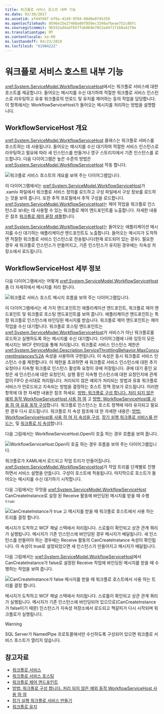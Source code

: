```yaml
---
title: 워크플로 서비스 호스트 내부 기능
ms.date: 03/30/2017
ms.assetid: af44596f-bf6a-4149-9f04-08d8e8f45250
ms.openlocfilehash: 0596e15e27460a08f859ec3398afbeae752c86fc
ms.sourcegitcommit: 9b552addadfb57fab0b9e7852ed4f1f1b8a42f8e
ms.translationtype: MT
ms.contentlocale: ko-KR
ms.lasthandoff: 04/23/2019
ms.locfileid: "61984222"
---
```

# <a name="workflow-service-host-internals"></a>워크플로 서비스 호스트 내부 기능
<xref:System.ServiceModel.WorkflowServiceHost>에서는 워크플로 서비스에 대한 호스트를 제공합니다. 들어오는 메시지를 수신 대기하여 적절한 워크플로 서비스 인스턴스로 라우팅하고 유휴 워크플로의 언로드 및 유지를 제어하는 등의 작업을 담당합니다. 이 항목에서는 WorkflowServiceHost가 들어오는 메시지를 처리하는 방법을 설명합니다.  
  
## <a name="workflowservicehost-overview"></a>WorkflowServiceHost 개요  

<xref:System.ServiceModel.WorkflowServiceHost> 클래스는 워크플로 서비스를 호스트하는 데 사용됩니다. 들어오는 메시지를 수신 대기하여 적절한 서비스 인스턴스로 라우팅하고 필요에 따라 새 인스턴스를 만들거나 영구 스토리지에서 기존 인스턴스를 로드합니다. 다음 다이어그램은 높은 수준의 방법은 <xref:System.ServiceModel.WorkflowServiceHost> 작동 합니다. 
  
 ![워크플로 서비스 호스트의 개요를 보여 주는 다이어그램입니다.](./media/workflow-service-host-internals/workflow-service-host-high-level-overview.gif)  
  
 이 다이어그램에서는 <xref:System.ServiceModel.WorkflowServiceHost>가 .xamlx 파일에서 워크플로 서비스 정의를 로드하고 구성 파일에서 구성 정보를 로드하는 것을 보여 줍니다. 또한 추적 프로필에서 추적 구성을 로드합니다. <xref:System.ServiceModel.WorkflowServiceHost>는 제어 작업을 워크플로 인스턴스로 보내는 데 사용할 수 있는 워크플로 제어 엔드포인트를 노출합니다.  자세한 내용은 참조 [워크플로 제어 끝점 샘플](../../../../docs/framework/wcf/feature-details/workflow-control-endpoint.md)합니다.  
  
 <xref:System.ServiceModel.WorkflowServiceHost>는 들어오는 애플리케이션 메시지를 수신 대기하는 애플리케이션 엔드포인트도 노출합니다. 들어오는 메시지가 도착하면 적절한 워크플로 서비스 인스턴스로 전송됩니다(현재 로드되어 있는 경우). 필요한 경우 새 워크플로 인스턴스가 만들어지고, 기존 인스턴스가 유지된 경우에는 지속성 저장소에서 로드됩니다.  
  
## <a name="workflowservicehost-details"></a>WorkflowServiceHost 세부 정보  
 다음 다이어그램에서는 어떻게 <xref:System.ServiceModel.WorkflowServiceHost> 좀 더 자세히에서 메시지를 처리 합니다.  
  
 ![워크플로 서비스 호스트 메시지 흐름을 보여 주는 다이어그램입니다.](./media/workflow-service-host-internals/workflow-service-host-message-flow.gif)  
  
 이 다이어그램에서는 세 가지 엔드포인트인 애플리케이션 엔드포인트, 워크플로 제어 엔드포인트 및 워크플로 호스팅 엔드포인트를 보여 줍니다. 애플리케이션 엔드포인트는 특정 워크플로 인스턴스에 바인딩된 메시지를 받습니다. 워크플로 제어 엔드포인트는 제어 작업을 수신 대기합니다. 워크플로 호스팅 엔드포인트는 <xref:System.ServiceModel.WorkflowServiceHost>가 서비스가 아닌 워크플로를 로드하고 실행하도록 하는 메시지를 수신 대기합니다. 다이어그램에 나와 있듯이 모든 메시지는 WCF 런타임을 통해 처리됩니다.  워크플로 서비스 인스턴스 제한은 <xref:System.ServiceModel.Description.ServiceThrottlingBehavior.MaxConcurrentInstances%2A> 속성을 사용하여 구현됩니다. 이 속성은 동시 워크플로 서비스 인스턴스 수를 제한합니다. 이 제한을 초과하면 새 워크플로 서비스 인스턴스에 대한 추가 요청이나 지속형 워크플로 인스턴스 활성화 요청이 큐에 저장됩니다. 큐에 대기 중인 요청은 새 인스턴스에 대한 요청인지, 실행 중인 지속형 인스턴스에 대한 요청인지에 관계없이 FIFO 순서대로 처리됩니다. 처리되지 않은 예외가 처리되는 방법과 유휴 워크플로 서비스가 언로드되고 지속되는 방법을 결정하는 호스트 정책 정보가 로드됩니다. 이러한 항목에 대 한 자세한 내용은 참조 하세요. [방법: 워크플로 구성 합니다. 처리 되지 않은 예외 동작 WorkflowServiceHost 사용 하 여](../../../../docs/framework/wcf/feature-details/config-workflow-unhandled-exception-workflowservicehost.md) 고 [방법: WorkflowServiceHost를 사용 하 여 유휴 동작 구성](../../../../docs/framework/wcf/feature-details/how-to-configure-idle-behavior-with-workflowservicehost.md)합니다. 워크플로 인스턴스는 호스트 정책에 따라 유지되고 필요한 경우 다시 로드됩니다. 워크플로 지 속성 참조에 대 한 자세한 내용은: [방법: WorkflowServiceHost를 사용 하 여 지 속성을 구성](../../../../docs/framework/wcf/feature-details/how-to-configure-persistence-with-workflowservicehost.md), [장기 실행 워크플로 서비스를 만드는](../../../../docs/framework/wcf/feature-details/creating-a-long-running-workflow-service.md), 및 [워크플로 지 속성](../../../../docs/framework/windows-workflow-foundation/workflow-persistence.md)합니다.  
  
 다음 그림에서는 WorkflowServiceHost.Open이 호출 하는 경우 흐름을 보여 줍니다.  
  
 ![WorkflowServiceHost.Open이 호출 하는 경우 흐름을 보여 주는 다이어그램입니다.](./media/workflow-service-host-internals/workflow-service-host-open.gif)  
  
 워크플로가 XAML에서 로드되고 작업 트리가 만들어집니다. <xref:System.ServiceModel.WorkflowServiceHost>가 작업 트리를 단계별로 진행하면서 서비스 설명을 만듭니다. 구성이 호스트에 적용됩니다. 마지막으로 호스트가 들어오는 메시지를 수신 대기하기 시작합니다.  
  
 다음 그림에서는 무엇을 <xref:System.ServiceModel.WorkflowServiceHost> CanCreateInstance로 설정 된 Receive 활동에 바인딩된 메시지를 받을 때 수행 `true`:  
  
 ![CanCreateInstance가 true 고 메시지를 받을 때 워크플로 호스트에서 사용 하는 트리를 결정 합니다.](./media/workflow-service-host-internals/workflow-service-host-receive-message-cancreateinstance.gif)  
  
 메시지가 도착하고 WCF 채널 스택에서 처리됩니다. 스로틀이 확인되고 상관 관계 쿼리가 실행됩니다. 메시지가 기존 인스턴스에 바인딩된 경우 메시지가 배달됩니다. 새 인스턴스를 만들어야 하는 경우에는 Receive 활동의 CanCreateInstance 속성이 확인됩니다. 이 속성이 true로 설정되었으면 새 인스턴스가 만들어지고 메시지가 배달됩니다.  
  
 다음 그림에서는 <xref:System.ServiceModel.WorkflowServiceHost>에서 CanCreateInstance가 false로 설정된 Receive 작업에 바인딩된 메시지를 받을 때 수행하는 작업을 보여 줍니다.  
  
 ![CanCreateInstance가 false 메시지를 받을 때 워크플로 호스트에서 사용 하는 트리를 결정 합니다.](./media/workflow-service-host-internals/workflow-service-host-receive-message.gif)  
  
 메시지가 도착하고 WCF 채널 스택에서 처리됩니다. 스로틀이 확인되고 상관 관계 쿼리가 실행됩니다. 메시지가 기존 인스턴스에 바인딩되어 있으므로(CanCreateInstance가 false이기 때문) 인스턴스가 지속성 저장소에서 로드되고 책갈피가 다시 시작되며 워크플로가 실행됩니다.  
  
> [!WARNING]
> SQL Server가 NamedPipe 프로토콜에서만 수신하도록 구성되어 있으면 워크플로 서비스 호스트가 열리지 않습니다.  
  
## <a name="see-also"></a>참고자료

- [워크플로 서비스](../../../../docs/framework/wcf/feature-details/workflow-services.md)
- [워크플로 서비스 호스팅](../../../../docs/framework/wcf/feature-details/hosting-workflow-services.md)
- [워크플로 제어 엔드포인트](../../../../docs/framework/wcf/feature-details/workflow-control-endpoint.md)
- [방법: 워크플로 구성 합니다. 처리 되지 않은 예외 동작 WorkflowServiceHost 사용 하 여](../../../../docs/framework/wcf/feature-details/config-workflow-unhandled-exception-workflowservicehost.md)
- [장기 실행 워크플로 서비스 만들기](../../../../docs/framework/wcf/feature-details/creating-a-long-running-workflow-service.md)
- [워크플로 유지](../../../../docs/framework/windows-workflow-foundation/workflow-persistence.md)
